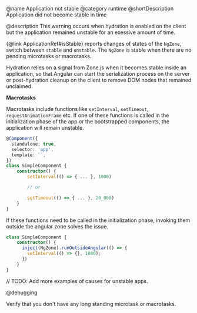 @name Application not stable 
@category runtime
@shortDescription Application did not become stable in time

@description
This warning occurs when hydration is enabled on the client but the application remained unstable for an exessive amount of time. 

{@link ApplicationRef#isStable} reports changes of states of the `NgZone`, switch between `stable` and `unstable`. 
The `NgZone` is stable when there are no pending microtasks or macrotasks.

Hydration relies on a signal from Zone.js when it becomes stable inside an application, so that Angular can start the serialization process on the server or post-hydration cleanup on the client to remove DOM nodes that remained unclaimed.

**Macrotasks**

Macrotasks include functions like `setInterval`, `setTimeout`, `requestAnimationFrame` etc. 
If one of these functions is called in the initialization phase of the app or the bootstrapped components, the application will remain unstable. 

```typescript
@Component({
  standalone: true,
  selector: 'app',
  template: ``,
})
class SimpleComponent {
    constructor() {
        setInterval(() => { ... }, 1000)

        // or 

        setTimeout(() => { ... }, 20_000)
    }
}
```

If these functions need to be called in the initialization phase, invoking them outside the angular zone solves the issue.  

```typescript
class SimpleComponent {
    constructor() {
      inject(NgZone).runOutsideAngular(() => {
        setInterval(() => {}, 1000);
      })
    }
}
```

// TODO: Add more examples of causes for unstable apps.


@debugging

Verify that you don't have any long standing microtask or macrotasks. 